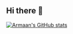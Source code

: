 ## Hi there 👋

<!--
**Armxyz1/Armxyz1** is a ✨ _special_ ✨ repository because its `README.md` (this file) appears on your GitHub profile.

Here are some ideas to get you started:

- 🔭 I’m currently working on ...
- 🌱 I’m currently learning ...
- 👯 I’m looking to collaborate on ...
- 🤔 I’m looking for help with ...
- 💬 Ask me about ...
- 📫 How to reach me: ...
- 😄 Pronouns: ...
- ⚡ Fun fact: ...
-->

[![Armaan's GitHub stats](https://github-readme-stats.vercel.app/api?username=Armxyz1&show=reviews,discussions_started,discussions_answered,prs_merged,prs_merged_percentage&show_icons=true&theme=chartreuse-dark&rank_icon=github)](https://github.com/Armxyz1/github-readme-stats)
